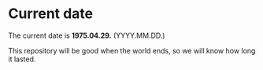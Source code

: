 # Current date

The current date is **1975.04.29.** (YYYY.MM.DD.)

This repository will be good when the world ends, so we will know how long it lasted.